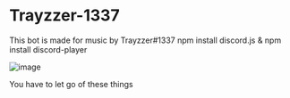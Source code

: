 # Trayzzer-1337
This bot is made for music by Trayzzer#1337
npm install discord.js & npm install discord-player



![image](https://user-images.githubusercontent.com/81564552/152254120-1956ae2f-8a0c-45b5-8b00-33db91fb84fe.png)
  
  
You have to let go of these things
